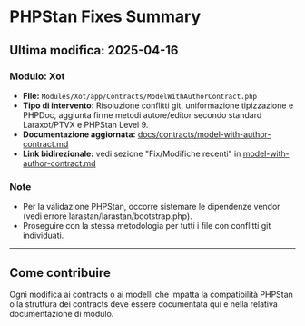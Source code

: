 # PHPStan Fixes Summary

## Ultima modifica: 2025-04-16

### Modulo: Xot
- **File:** `Modules/Xot/app/Contracts/ModelWithAuthorContract.php`
- **Tipo di intervento:** Risoluzione conflitti git, uniformazione tipizzazione e PHPDoc, aggiunta firme metodi autore/editor secondo standard Laraxot/PTVX e PHPStan Level 9.
- **Documentazione aggiornata:** [docs/contracts/model-with-author-contract.md](../Modules/Xot/docs/contracts/model-with-author-contract.md)
- **Link bidirezionale:** vedi sezione "Fix/Modifiche recenti" in [model-with-author-contract.md](../Modules/Xot/docs/contracts/model-with-author-contract.md)

### Note
- Per la validazione PHPStan, occorre sistemare le dipendenze vendor (vedi errore larastan/larastan/bootstrap.php).
- Proseguire con la stessa metodologia per tutti i file con conflitti git individuati.

---

## Come contribuire
Ogni modifica ai contracts o ai modelli che impatta la compatibilità PHPStan o la struttura dei contracts deve essere documentata qui e nella relativa documentazione di modulo.
